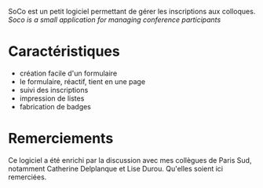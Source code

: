 SoCo est un petit logiciel permettant de gérer les inscriptions aux colloques.
_Soco is a small application for managing conference participants_

Caractéristiques
================
* création facile d'un formulaire
* le formulaire, réactif, tient en une page
* suivi des inscriptions
* impression de listes
* fabrication de badges

Remerciements
=============
Ce logiciel a été enrichi par la discussion avec mes collègues de Paris Sud,
notamment Catherine Delplanque et Lise Durou. Qu'elles soient ici remerciées.
